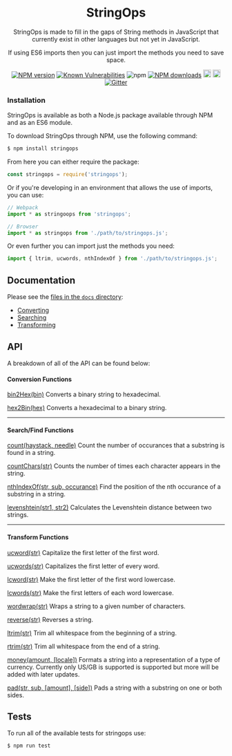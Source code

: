 <div align="center">

# StringOps

</div>

<div align="center">

StringOps is made to fill in the gaps of String methods in JavaScript that currently exist in other languages but not yet in JavaScript.

If using ES6 imports then you can just import the methods you need to save space.

</div>

<div align="center">

  [![NPM version](https://img.shields.io/npm/v/stringops.svg?style=flat)](https://www.npmjs.com/package/stringops)
  [![Known Vulnerabilities](https://snyk.io/test/github/robertcorponoi/stringops/badge.svg)](https://snyk.io/test/github/robertcorponoi/stringops)
  ![npm](https://img.shields.io/npm/dt/stringops)
  [![NPM downloads](https://img.shields.io/npm/dm/stringops.svg?style=flat)](https://www.npmjs.com/package/stringops)
  <a href="https://badge.fury.io/js/stringops"><img src="https://img.shields.io/github/issues/robertcorponoi/stringops.svg" alt="issues" height="18"></a>
  <a href="https://badge.fury.io/js/stringops"><img src="https://img.shields.io/github/license/robertcorponoi/stringops.svg" alt="license" height="18"></a>
  [![Gitter](https://badges.gitter.im/gitterHQ/gitter.svg)](https://gitter.im/robertcorponoi)

</div>

### Installation

StringOps is available as both a Node.js package available through NPM and as an ES6 module.

To download StringOps through NPM, use the following command:

```bash
$ npm install stringops
```
From here you can either require the package:

```js
const stringops = require('stringops');
```

Or if you're developing in an environment that allows the use of imports, you can use:

```js
// Webpack
import * as stringoops from 'stringops';

// Browser
import * as stringops from './path/to/stringops.js';
```

Or even further you can import just the methods you need:

```js
import { ltrim, ucwords, nthIndexOf } from './path/to/stringops.js';
```

## **Documentation**

Please see the [files in the `docs` directory](./docs):

* [Converting](./docs/convert.md)
* [Searching](./docs/search.md)
* [Transforming](./docs/transform.md)

## **API**

A breakdown of all of the API can be found below:

#### **Conversion Functions**

<a href="./docs/convert.md#bin2Hexbin">bin2Hex(bin)</a>
Converts a binary string to hexadecimal.

<a href="./docs/convert.md#hex2Binhex">hex2Bin(hex)</a>
Converts a hexadecimal to a binary string.

---

#### **Search/Find Functions**
<a href="./docs/search.md#counthaystack-needle">count(haystack, needle)</a>
Count the number of occurances that a substring is found
in a string.

<a href="./docs/search.md#countCharsstr">countChars(str)</a>
Counts the number of times each character appears in the string.</p>

<a href="./docs/search.md#nthIndexOfstr-sub-occurance">nthIndexOf(str, sub, occurance)</a>
Find the position of the nth occurance of a substring in a string.

<a href="./docs/search.md#levenshteinstr1-str2">levenshtein(str1, str2)</a>
Calculates the Levenshtein distance between two strings.

---

#### **Transform Functions**
<a href="./docs/transform.md#ucwordstr">ucword(str)</a>
Capitalize the first letter of the first word.

<a href="./docs/transform.md#ucwordsstr">ucwords(str)</a>
Capitalizes the first letter of every word.

<a href="./docs/transform.md#lcwordstr">lcword(str)</a>
Make the first letter of the first word lowercase.

<a href="./docs/transform.md#lcwordsstr">lcwords(str)</a>
Make the first letters of each word lowercase.

<a href="./docs/transform.md#wordwrapstr">wordwrap(str)</a>
Wraps a string to a given number of characters.

<a href="./docs/transform.md#reversestr">reverse(str)</a>
Reverses a string.

<a href="./docs/transform.md#ltrimstr">ltrim(str)</a>
Trim all whitespace from the beginning of a string.

<a href="./docs/transform.md#rtrimstr">rtrim(str)</a>
Trim all whitespace from the end of a string.

<a href="./docs/transform.md#moneyamount-locale">money(amount, [locale])</a>
Formats a string into a representation of a type of currency.
Currently only US/GB is supported is supported but more will be added with later
updates.

<a href="./docs/transform.md#padstr-sub-amount-side">pad(str, sub, [amount], [side])</a>
Pads a string with a substring on one or both sides.

## **Tests**

To run all of the available tests for stringops use:

```shell
$ npm run test
```